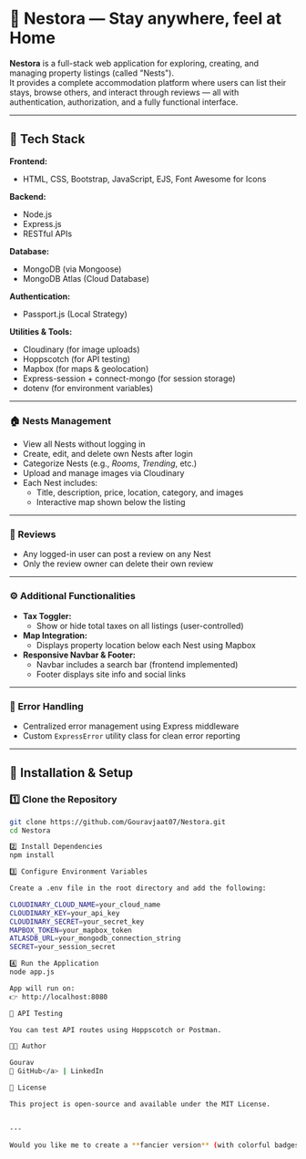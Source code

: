 # 🏡 Nestora — Stay anywhere, feel at Home

**Nestora** is a full-stack web application for exploring, creating, and managing property listings (called "Nests").  
It provides a complete accommodation platform where users can list their stays, browse others, and interact through reviews — all with authentication, authorization, and a fully functional interface.

---

## 🚀 Tech Stack

**Frontend:**  
- HTML, CSS, Bootstrap, JavaScript, EJS, Font Awesome for Icons

**Backend:**  
- Node.js  
- Express.js  
- RESTful APIs  

**Database:**  
- MongoDB (via Mongoose)  
- MongoDB Atlas (Cloud Database)

**Authentication:**  
- Passport.js (Local Strategy)

**Utilities & Tools:**  
- Cloudinary (for image uploads)  
- Hoppscotch (for API testing)  
- Mapbox (for maps & geolocation)  
- Express-session + connect-mongo (for session storage)  
- dotenv (for environment variables)

---

### 🏠 Nests Management
- View all Nests without logging in  
- Create, edit, and delete own Nests after login  
- Categorize Nests (e.g., *Rooms*, *Trending*, etc.)  
- Upload and manage images via Cloudinary  
- Each Nest includes:
  - Title, description, price, location, category, and images  
  - Interactive map shown below the listing  

---

### 💬 Reviews
- Any logged-in user can post a review on any Nest  
- Only the review owner can delete their own review  

---

### ⚙️ Additional Functionalities
- **Tax Toggler:**  
  - Show or hide total taxes on all listings (user-controlled)  
- **Map Integration:**  
  - Displays property location below each Nest using Mapbox  
- **Responsive Navbar & Footer:**  
  - Navbar includes a search bar (frontend implemented)  
  - Footer displays site info and social links  

---

### 🧱 Error Handling
- Centralized error management using Express middleware  
- Custom `ExpressError` utility class for clean error reporting  

---

## 🧰 Installation & Setup

### 1️⃣ Clone the Repository
```bash
git clone https://github.com/Gouravjaat07/Nestora.git
cd Nestora

2️⃣ Install Dependencies
npm install

3️⃣ Configure Environment Variables

Create a .env file in the root directory and add the following:

CLOUDINARY_CLOUD_NAME=your_cloud_name
CLOUDINARY_KEY=your_api_key
CLOUDINARY_SECRET=your_secret_key
MAPBOX_TOKEN=your_mapbox_token
ATLASDB_URL=your_mongodb_connection_string
SECRET=your_session_secret

4️⃣ Run the Application
node app.js

App will run on:
👉 http://localhost:8080

🧾 API Testing

You can test API routes using Hoppscotch or Postman.

👨‍💻 Author

Gourav
🔗 GitHub</a> | LinkedIn

📜 License

This project is open-source and available under the MIT License.


---

Would you like me to create a **fancier version** (with colorful badges like “Made with Node.js,” “MongoDB,” “Bootstrap,” etc. and emoji headers) to make it stand out on GitHub visually?

